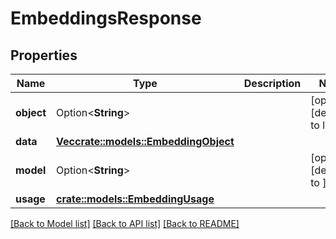 # EmbeddingsResponse

## Properties

Name | Type | Description | Notes
------------ | ------------- | ------------- | -------------
**object** | Option<**String**> |  | [optional][default to list]
**data** | [**Vec<crate::models::EmbeddingObject>**](EmbeddingObject.md) |  | 
**model** | Option<**String**> |  | [optional][default to ]
**usage** | [**crate::models::EmbeddingUsage**](EmbeddingUsage.md) |  | 

[[Back to Model list]](../README.md#documentation-for-models) [[Back to API list]](../README.md#documentation-for-api-endpoints) [[Back to README]](../README.md)


